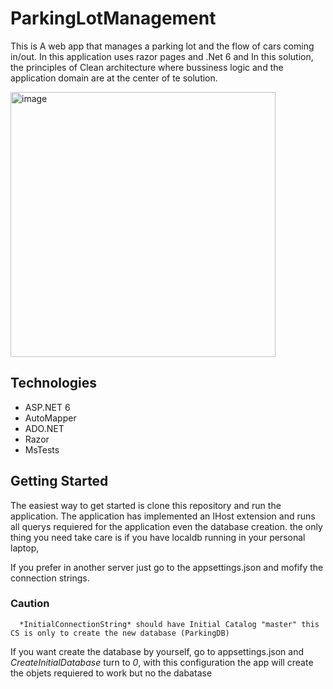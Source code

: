 # ParkingLotManagement

This is A web app that manages a parking lot and the flow of cars coming in/out.
In this application uses razor pages and .Net 6 and In this solution, the principles of Clean architecture where bussiness logic and the application domain are at the center of te solution.


<img width="424" alt="image" src="https://user-images.githubusercontent.com/5255854/235308554-e436c067-46be-4d03-bd85-90f38276e367.png">



## Technologies
* ASP.NET 6
* AutoMapper
* ADO.NET
* Razor
* MsTests

## Getting Started
The easiest way to get started is clone this repository and run the application. The application has implemented an IHost extension and runs all querys requiered for the application even the database creation. the only thing you need take care is if you have localdb running in your personal laptop, 

If you prefer in another server just go to the appsettings.json and mofify the connection strings.
### Caution
      *InitialConnectionString* should have Initial Catalog "master" this CS is only to create the new database (ParkingDB) 
      
  If you want create the database by yourself, go to appsettings.json and  *CreateInitialDatabase* turn to *0*, with this configuration the app will create the objets requiered to work but no the dabatase
